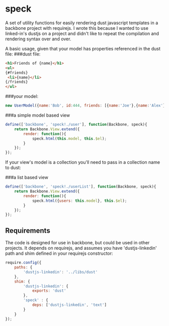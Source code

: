 speck
=====

A set of utility functions for easily rendering dust javascript templates in a backbone project with requirejs. I wrote this because I wanted to use linked-in's dustjs on a project and didn't like to repeat the compilation and rendering syntax over and over.

A basic usage, given that your model has properties referenced in the dust file:
###dust file:
```html
<h1>Friends of {name}</h1>
<ul>
{#friends}
 <li>{name}</li>
{/friends}
</ul>
```

###your model:
```javascript
new UserModel({name:'Bob', id:444, friends: [{name:'Joe'},{name:'Alex'}]});
```

###a simple model based view
```javascript
define(['backbone', 'speck!./user'], function(Backbone, speck){
	return Backbone.View.extend({
		render: function(){
			speck.html(this.model, this.$el);
		}
	});
});
```

If your view's model is a collection you'll need to pass in a collection name to dust:

###a list based view
```javascript
define(['backbone', 'speck!./userList'], function(Backbone, speck){
	return Backbone.View.extend({
		render: function(){
			speck.html({users: this.model}, this.$el);
		}
	});
});
```

## Requirements
The code is designed for use in backbone, but could be used in other projects. It depends on requirejs, and assumes you have 'dustjs-linkedin' path and shim defined in your requirejs constructor:

```javascript
require.config({
	paths: {
		'dustjs-linkedin': '../libs/dust'
	},
	shim: {
		'dustjs-linkedin': {
			exports: 'dust'
		},
		'speck' : {
			deps: ['dustjs-linkedin', 'text']
		}
	}
});
```